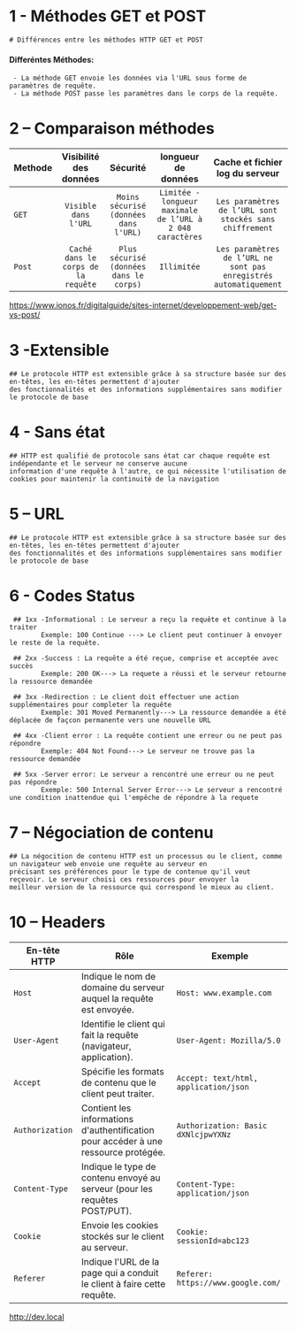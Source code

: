 # 1 - Méthodes GET et POST

 	# Différences entre les méthodes HTTP GET et POST
  
#### Differéntes Méthodes:
	 - La méthode GET envoie les données via l'URL sous forme de paramètres de requête.  
   	 - La méthode POST passe les paramètres dans le corps de la requête.


# 2 – Comparaison méthodes

 | Methode         | Visibilité des données | Sécurité | longueur de données | Cache et fichier log du serveur |
| :--------------- |:---------------:| :----------:| :---------:| :---------:| 
|   `GET`              |   `Visible dans l'URL`    |  `Moins sécurisé (données dans l'URL)`   | `Limitée - longueur maximale de l’URL à 2 048 caractères`   | `Les paramètres de l’URL sont stockés sans chiffrement`   |
|  `Post`              | `Caché dans le corps de la requête`   |   `Plus sécurisé (données dans le corps)`   | `Illimitée`   | `Les paramètres de l’URL ne sont pas enregistrés automatiquement`   |


https://www.ionos.fr/digitalguide/sites-internet/developpement-web/get-vs-post/

# 3 -Extensible


	## Le protocole HTTP est extensible grâce à sa structure basée sur des en-têtes, les en-têtes permettent d'ajouter 
 	des fonctionnalités et des informations supplémentaires sans modifier le protocole de base
	
# 4 - Sans état

	## HTTP est qualifié de protocole sans état car chaque requête est indépendante et le serveur ne conserve aucune 
 	information d'une requête à l'autre, ce qui nécessite l'utilisation de cookies pour maintenir la continuité de la navigation

# 5 – URL

	## Le protocole HTTP est extensible grâce à sa structure basée sur des en-têtes, les en-têtes permettent d'ajouter 
 	des fonctionnalités et des informations supplémentaires sans modifier le protocole de base

# 6 - Codes Status
     
	 ## 1xx -Informational : Le serveur a reçu la requête et continue à la traiter
			Exemple: 100 Continue ---> Le client peut continuer à envoyer le reste de la requête.
			
	 ## 2xx -Success : La requête a été reçue, comprise et acceptée avec succès
			Exemple: 200 OK---> La requete a réussi et le serveur retourne la ressource demandée
			
	 ## 3xx -Redirection : Le client doit effectuer une action supplémentaires pour completer la requête
			Exemple: 301 Moved Permanently---> La ressource demandée a été déplacée de façcon permanente vers une nouvelle URL
			
	 ## 4xx -Client error : La requête contient une erreur ou ne peut pas répondre
			Exemple: 404 Not Found---> Le serveur ne trouve pas la ressource demandée
			
	 ## 5xx -Server error: Le serveur a rencontré une erreur ou ne peut pas répondre
			Exemple: 500 Internal Server Error---> Le serveur a rencontré une condition inattendue qui l'empêche de répondre à la requete
			
# 7 – Négociation de contenu
	## La négocition de contenu HTTP est un processus ou le client, comme un navigateur web envoie une requête au serveur en 
 	précisant ses préférences pour le type de contenue qu'il veut reçevoir. Le serveur choisi ces ressources pour envoyer la 
  	meilleur version de la ressource qui correspond le mieux au client.






# 10 – Headers

| **En-tête HTTP**      | **Rôle**                                                                                         | **Exemple**                              |
|-----------------------|--------------------------------------------------------------------------------------------------|------------------------------------------|
| `Host`                | Indique le nom de domaine du serveur auquel la requête est envoyée.                               | `Host: www.example.com`                  |
| `User-Agent`          | Identifie le client qui fait la requête (navigateur, application).                                | `User-Agent: Mozilla/5.0`                |
| `Accept`              | Spécifie les formats de contenu que le client peut traiter.                                       | `Accept: text/html, application/json`    |
| `Authorization`       | Contient les informations d'authentification pour accéder à une ressource protégée.               | `Authorization: Basic dXNlcjpwYXNz`      |
| `Content-Type`        | Indique le type de contenu envoyé au serveur (pour les requêtes POST/PUT).                        | `Content-Type: application/json`         |
| `Cookie`              | Envoie les cookies stockés sur le client au serveur.                                              | `Cookie: sessionId=abc123`               |
| `Referer`             | Indique l'URL de la page qui a conduit le client à faire cette requête.                           | `Referer: https://www.google.com/`       |

http://dev.local
